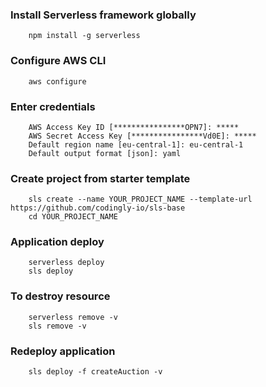### Install Serverless framework globally
```
    npm install -g serverless
```

### Configure AWS CLI
```
    aws configure
```
### Enter credentials
```
    AWS Access Key ID [****************OPN7]: *****
    AWS Secret Access Key [****************Vd0E]: *****
    Default region name [eu-central-1]: eu-central-1
    Default output format [json]: yaml
```
### Create project from starter template
```
    sls create --name YOUR_PROJECT_NAME --template-url https://github.com/codingly-io/sls-base
    cd YOUR_PROJECT_NAME
```
### Application deploy
```
    serverless deploy
    sls deploy
```
### To destroy resource
```
    serverless remove -v
    sls remove -v
```
### Redeploy application
```
    sls deploy -f createAuction -v
```